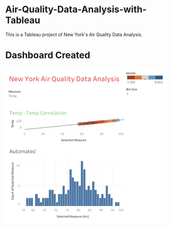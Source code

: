 # Air-Quality-Data-Analysis-with-Tableau
This is a Tableau project of New York's Air Quality Data Analysis.

# Dashboard Created
<img src = 'Dashboard.png' alt=Dashboard>
